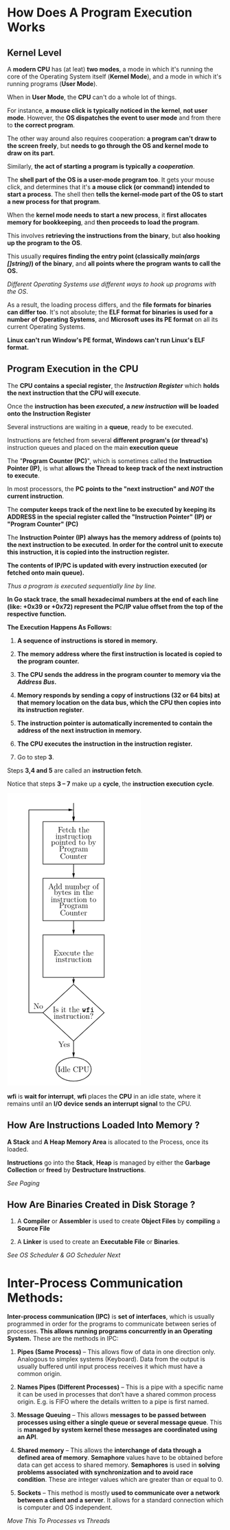# How Does A Program Execution Works 

## Kernel Level 

A **modern CPU** has (at leat) **two modes**, a mode in which it's running the core of the Operating System itself (**Kernel Mode**), and a mode in which it's running programs (**User Mode**). 

When in **User Mode**, the **CPU** can't do a whole lot of things. 

For instance, **a mouse click is typically noticed in the kernel**, **not user mode**. However, the **OS dispatches the event to user mode** and from there to **the correct program**.

The other way around also requires cooperation: **a program can't draw to the screen freely**, but **needs to go through the OS and kernel mode to draw on its part**.

Similarly, **the act of starting a program is typically a _cooperation_**. 

The **shell part of the OS is a user-mode program too**. It gets your mouse click, and determines that it's **a mouse click (or command) intended to start a process**. The shell then **tells the kernel-mode part of the OS to start a new process for that program**.

When the **kernel mode needs to start a new process**, it **first allocates memory for bookkeeping**, and **then proceeds to load the program**. 

This involves **retrieving the instructions from the binary**, but **also hooking up the program to the OS**. 

This usually **requires finding the entry point (classically _main(args []string)_) of the binary**, and **all points where the program wants to call the OS.**

_Different Operating Systems use different ways to hook up programs with the OS_. 

As a result, the loading process differs, and the **file formats for binaries can differ too**. It's not absolute; the **ELF format for binaries is used for a number of Operating Systems**, and **Microsoft uses its PE format** on all its current Operating Systems. 

**Linux can't run Window's PE format, Windows can't run Linux's ELF format.**


## Program Execution in the CPU

The **CPU contains a special register**, the **_Instruction Register_** which **holds the next instruction that the CPU will execute**. 

Once the **instruction has been _executed_, a _new instruction_ will be loaded onto the Instruction Register**

Several instructions are waiting in a **queue**, ready to be executed. 

Instructions are fetched from several **different program's (or thread's)** instruction queues and placed on the main **execution queue** 

The "**Program Counter (PC)**", which is sometimes called the **Instruction Pointer (IP)**, is what **allows the Thread to keep track of the next instruction to execute**.

In most processors, the **PC** **points to the "next instruction" and _NOT_ the current instruction**.

The **computer keeps track of the next line to be executed by keeping its ADDRESS in the special register called the "Instruction Pointer" (IP) or "Program Counter" (PC)**

The **Instruction Pointer (IP)** **always has the memory address of (points to) the next instruction to be executed**. **In order for the control unit to execute this instruction, it is copied into the instruction register.**

**The contents of IP/PC is updated with every instruction executed (or fetched onto main queue).**

_Thus a program is executed sequentially line by line._

**In Go stack trace**, **the small hexadecimal numbers at the end of each line (like: +0x39 or +0x72) represent the PC/IP value offset from the top of the respective function.**

**The Execution Happens As Follows:**

1. **A sequence of instructions is stored in memory.**

2. **The memory address where the first instruction is located is copied to the program counter.**

3. **The CPU sends the address in the program counter to memory via the _Address Bus_.**

4. **Memory responds by sending a copy of instructions (32 or 64 bits) at that memory location on the data bus, which the CPU then copies into its instruction register**.

5. **The instruction pointer is automatically incremented to contain the address of the next instruction in memory.**

6. **The CPU executes the instruction in the instruction register.**

7. Go to step **3**.

Steps **3,4 and 5** are called an **instruction fetch**. 

Notice that steps **3 – 7** make up a **cycle**, the **instruction execution cycle**.

![cpu1](./instruction_cycle.png)

**wfi** is **wait for interrupt**, **wfi** places the **CPU** in an idle state, where it remains until an **I/O device sends an interrupt signal** to the CPU.


## How Are Instructions Loaded Into Memory ? 

**A Stack** and **A Heap Memory Area** is allocated to the Process, once its loaded. 

**Instructions** go into the **Stack**, **Heap** is managed by either the **Garbage Collection** or **freed** by **Destructure Instructions**.

_See Paging_ 


## How Are Binaries Created in Disk Storage ? 

1. A **Compiler** or **Assembler** is used to create **Object Files** by **compiling** a **Source File** 

2. A **Linker** is used to create an **Executable File** or **Binaries**. 


_See OS Scheduler & GO Scheduler Next_


# Inter-Process Communication Methods: 

**Inter-process communication (IPC)** is **set of interfaces**, which is usually programmed in order for the programs to communicate between series of processes. **This allows running programs concurrently in an Operating System.** These are the methods in IPC:

1. **Pipes (Same Process)** –
    This allows flow of data in one direction only. Analogous to simplex systems (Keyboard). Data from the output is usually buffered until input process receives it which must have a common origin.

2. **Names Pipes (Different Processes)** –
    This is a pipe with a specific name it can be used in processes that don’t have a shared common process origin. E.g. is FIFO where the details written to a pipe is first named.

3. **Message Queuing** –
    This allows **messages to be passed between processes using either a single queue or several message queue**. 
    This is **managed by system kernel these messages are coordinated using an API**.

4. **Shared memory** –
    This allows the **interchange of data through a defined area of memory**. **Semaphore** values have to be obtained before data can get access to shared memory.
    **Semaphores** is used in **solving problems associated with synchronization and to avoid race condition**. These are integer values which are greater than or equal to 0.

5. **Sockets** –
    This method is mostly **used to communicate over a network between a client and a server**. It allows for a standard connection which is computer and OS independent.


_Move This To Processes vs Threads_